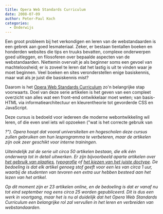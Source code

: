 ```yaml
---
title: Opera Web Standards Curriculum
date: 2008-07-09
author: Peter-Paul Koch
categories: 
  - Onderwijs
---
```

Een groot probleem bij het verkondigen en leren van de webstandaarden is een gebrek aan goed lesmateriaal. Zeker, er bestaan tientallen boeken en honderden websites die tips en truuks bevatten, complexe onderwerpen goed uitleggen, en filosoferen over bepaalde aspecten van de webstandaarden. Niettemin overvalt je als beginner soms een gevoel van machteloosheid; er is zoveel te leren dat het lastig is uit te vinden waar je moet beginnen. Veel boeken en sites veronderstellen enige basiskennis, maar wat als je juist die basiskennis mist?

Daarom is het [Opera Web Standards Curriculum](http://www.opera.com/wsc/) zo'n belangrijke stap voorwaarts. Doel van deze serie artikelen is het geven van een compleet overzicht van alles wat een front-end ontwikkelaar moet weten; van basis-HTML via informatiearchitectuur en kleurentheorie tot gevorderde CSS en JavaScript.

Deze cursus is bedoeld voor iedereen die moderne webontwikkeling wil leren, of die even snel iets wil opzoeken ("wat is het correcte gebruik van <address>?"). Opera hoopt dat vooral universiteiten en hogescholen deze cursus zullen gebruiken om hun lesprogramma te verbeteren, maar de artikelen zijn ook zeer geschikt voor interne trainingen.

Uiteindelijk zal de serie uit circa 50 artikelen bestaan, die elk één onderwerp tot in detail uitwerken. Er zijn bijvoorbeeld aparte artikelen over [het gebruik van plaatjes](https://dev.opera.com/articles/view/17-images-in-html/), [typografie](https://dev.opera.com/articles/view/11-typography-on-the-web/) of [het kiezen van het juiste doctype](https://dev.opera.com/articles/view/14-choosing-the-right-doctype-for-your/). De bedoeling is dat elk artikel genoeg stof geeft voor een les van circa 1 uur, waarbij de studenten van tevoren een extra uur hebben besteed aan het lezen van het artikel.

Op dit moment zijn er 23 artikelen online, en de bedoeling is dat er vanaf nu tot eind september nog eens circa 25 worden gepubliceerd. Dit is dus een werk in voortgang, maar het is nu al duidelijk dat het Opera Web Standards Curriculum een belangrijke rol zal vervullen in het leren en verbreiden van webstandaarden.
